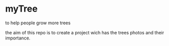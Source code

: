 # myTree
to help people grow more trees

the aim of this repo is to create a project wich has the trees photos and their importance.
